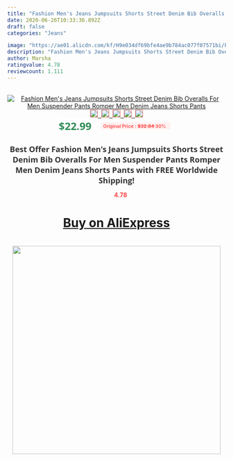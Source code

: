 ```yaml
---
title: "Fashion Men's Jeans Jumpsuits Shorts Street Denim Bib Overalls For Men Suspender Pants Romper Men Denim Jeans Shorts Pants"
date: 2020-06-26T10:33:36.892Z
draft: false
categories: "Jeans"

image: "https://ae01.alicdn.com/kf/H9e034df69bfe4ae9b784ac077f07571bi/Fashion-Men-s-Jeans-Jumpsuits-Shorts-Street-Denim-Bib-Overalls-For-Men-Suspender-Pants-Romper-Men.png_220x220.png"
description: "Fashion Men's Jeans Jumpsuits Shorts Street Denim Bib Overalls For Men Suspender Pants Romper Men Denim Jeans Shorts Pants"
author: Marsha
ratingvalue: 4.78
reviewcount: 1.111
---
```

<br>
<div style="text-align: center;">
<a href="https://s.click.aliexpress.com/e/_AB9vQH" target="_blank" rel="nofollow noopener noreferrer"><img alt="Fashion Men's Jeans Jumpsuits Shorts Street Denim Bib Overalls For Men Suspender Pants Romper Men Denim Jeans Shorts Pants" class="magnifier-image" src="https://ae01.alicdn.com/kf/H9e034df69bfe4ae9b784ac077f07571bi/Fashion-Men-s-Jeans-Jumpsuits-Shorts-Street-Denim-Bib-Overalls-For-Men-Suspender-Pants-Romper-Men.png_220x220.png_640x640.jpg">
<br>
<img style="border:1px solid salmon" src="https://ae01.alicdn.com/kf/H9e034df69bfe4ae9b784ac077f07571bi/Fashion-Men-s-Jeans-Jumpsuits-Shorts-Street-Denim-Bib-Overalls-For-Men-Suspender-Pants-Romper-Men.png_120x120.jpg">&nbsp;&nbsp;<img style="border:1px solid salmon" src="https://ae01.alicdn.com/kf/H2fb45076985b4e938027ebce89cfaeb9c/Fashion-Men-s-Jeans-Jumpsuits-Shorts-Street-Denim-Bib-Overalls-For-Men-Suspender-Pants-Romper-Men.jpg_120x120.jpg">&nbsp;&nbsp;<img style="border:1px solid salmon" src="https://ae01.alicdn.com/kf/H87151d15227144eb9def512c094d194cY/Fashion-Men-s-Jeans-Jumpsuits-Shorts-Street-Denim-Bib-Overalls-For-Men-Suspender-Pants-Romper-Men.jpg_120x120.jpg">&nbsp;&nbsp;<img style="border:1px solid salmon" src="https://ae01.alicdn.com/kf/Ha7a032cbe71c4ba98671ac792b3ded03A/Fashion-Men-s-Jeans-Jumpsuits-Shorts-Street-Denim-Bib-Overalls-For-Men-Suspender-Pants-Romper-Men.jpg_120x120.jpg">&nbsp;&nbsp;<img style="border:1px solid salmon" src="https://ae01.alicdn.com/kf/H07d7a823bdec4032893dacb92e09d5c8R/Fashion-Men-s-Jeans-Jumpsuits-Shorts-Street-Denim-Bib-Overalls-For-Men-Suspender-Pants-Romper-Men.png_120x120.jpg"></a></div><br0>
<div style="text-align: center;"><span style="background-color: white; border: 0px; box-sizing: border-box; color: seagreen; display: inline-block; font-family: &quot;open sans&quot; , &quot;arial&quot; , &quot;helvetica&quot; , sans-serif , &quot;heiti&quot;; font-size: 24px; font-stretch: inherit; font-weight: 700; line-height: inherit; margin: 0px 10px 0px 0px; padding: 0px; vertical-align: middle;">$22.99 </span>
<span style="background: rgb(255 , 241 , 241); border-radius: 3px; border: 0px; box-sizing: border-box; color: #ff4747; display: inline-block; font-family: inherit; font-size: 12px; font-stretch: inherit; font-style: inherit; font-variant: inherit; font-weight: 600; line-height: inherit; margin: 0px; padding: 2px 5px; transform: scale(0.9); vertical-align: middle;">Original Price : <b style="text-decoration: line-through;">$32.84 </b> 30%&nbsp;&nbsp;</span></div>
<h1 style="color: #333333; display: inline-block; font-family: &quot;open sans&quot; , &quot;arial&quot; , &quot;helvetica&quot; , sans-serif , &quot;heiti&quot;; font-size: 18px; font-stretch: inherit; font-weight: 700; text-align: center;">Best Offer Fashion Men's Jeans Jumpsuits Shorts Street Denim Bib Overalls For Men Suspender Pants Romper Men Denim Jeans Shorts Pants with FREE Worldwide Shipping!</h1>
<div style="color: #ff4747; text-align: center;">
<img src="https://4.bp.blogspot.com/-M0ZcTcb-5uY/XleCXlxnR4I/AAAAAAAAAEc/OrjgMkXV1oMQFaCRZj5HQwOCBcu3w1FegCPcBGAYYCw/s1600/star.png" style="height: 15px;">&nbsp;<b>4.78</b></div>
<div class="button_cont" align="center"><a class="buynow_a" href="https://s.click.aliexpress.com/e/_AB9vQH" target="_blank" rel="nofollow noopener noreferrer"><H1>Buy on AliExpress</H1></a></div><br>
<div class="separator" style="clear: both; text-align: center;">
<img src="https://lh3.googleusercontent.com/-pTy5HemUv9M/XlePHvY0dAI/AAAAAAAAAE4/0nX5iRUoIWY8eMW9Dpxeirr157OZliDIgCLcBGAsYHQ/s1600/badge.gif" width="480">
</div>
